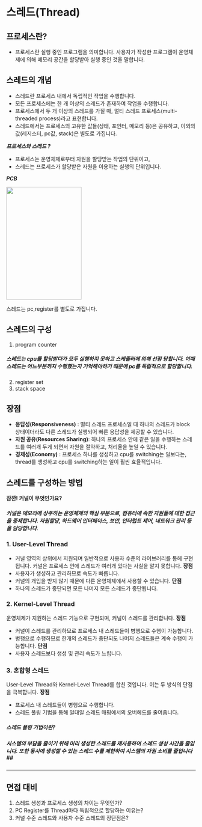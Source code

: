 # 스레드(Thread)

## 프로세스란? 
- 프로세스란 실행 중인 프로그램을 의미합니다. 사용자가 작성한 프로그램이 운영체제에 의해 메모리 공간을 할당받아 실행 중인 것울 말합니다. 

## 스레드의 개념
- 스레드란 프로세스 내에서 독립적인 작업을 수행합니다.
- 모든 프로세스에는 한 개 이상의 스레드가 존재하여 작업을 수행합니다.
- 프로세스에서 두 개 이상의 스레드를 가질 때, 멀티 스레드 프로세스(multi-threaded process)라고 표현합니다.
- 스레드에서는 프로세스의 고유한 값들(상태, 포인터, 메모리 등)은 공유하고, 이외의 값(레지스터, pc값, stack)은 별도로 가집니다.

***프로세스와 스레드 ?***
- 프로세스는 운영체제로부터 자원을 할당받는 작업의 단위이고,
- 스레드는 프로세스가 할당받은 자원을 이용하는 실행의 단위입니다. 

***PCB***

<img src = "pcb.png" width="200" height="300">

스레드는 pc,register를 별도로 가집니다.  

## 스레드의 구성
1. program counter
##### 스레드는 cpu를 할당받다가 모두 실행하지 못하고 스케쥴러에 의해 선점 당합니다. 이때 스레드는 어느부분까지 수행했는지 기억해야하기 때문에 pc를 독립적으로 할당합니다.
2. register set
3. stack space



## 장점
- **응답성(Responsiveness)** : 멀티 스레드 프로세스일 때 하나의 스레드가 block 상태이더라도 다른 스레드가 실행되어 빠른 응답성을 제공할 수 있습니다.
- **자원 공유(Resources Sharing)**: 하나의 프로세스 안에 같은 일을 수행하는 스레드를 여러개 두게 되면서 자원을 절약하고, 처리율을 높일 수 있습니다.
- **경제성(Economy)** : 프로세스 하나를 생성하고 cpu를 switching는 일보다는, thread를 생성하고 cpu를 switching하는 일이 훨씬 효율적입니다.

## 스레드를 구성하는 방법

**잠깐! 커널이 무엇인가요?**
##### 커널은 메모리에 상주하는 운영체제의 핵심 부분으로, 컴퓨터에 속한 자원들에 대한 접근을 중재합니다. 자원할당, 하드웨어 인터페이스, 보안, 인터럽트 제어, 네트워크 관리 등을 담당합니다.


### 1. User-Level Thread
- 커널 영역의 상위에서 지원되며 일반적으로 사용자 수준의 라이브러리를 통헤 구현됩니다. 커널은 프로세스 안에 스레드가 여러개 있다는 사실을 알지 못합니다.
**장점**
- 사용자가 생성하고 관리하므로 속도가 빠릅니다. 
- 커널의 개입을 받지 않기 때문에 다른 운영체제에서 사용할 수 있습니다.
**단점**
- 하나의 스레드가 중단되면 모든 나머지 모든 스레드가 중단됩니다.

### 2. Kernel-Level Thread
운영체제가 지원하는 스레드 기능으로 구현되며, 커널이 스레드를 관리합니다.
**장점**
- 커널이 스레드를 관리하므로 프로세스 내 스레드들이 병행으로 수행이 가능합니다.
- 병행으로 수행하므로 한개의 스레드가 중단되도 나머지 스레드들은 계속 수행이 가능합니다.
**단점**
- 사용자 스레드보다 생성 및 관리 속도가 느립니다.

### 3. 혼합형 스레드 
User-Level Thread와 Kernel-Level Thread를 합친 것입니다. 이는 두 방식의 단점을 극복합니다.
**장점**
- 프로세스 내 스레드들이 병행으로 수행합니다.
- 스레드 풀링 기법을 통해 일대일 스레드 매핑에서의 오버헤드를 줄여줍니다.

##### 스레드 풀링 기법이란?
##### 시스템의 부담을 줄이기 위해 미리 생성한 스레드를 재사용하여 스레드 생성 시간을 줄입니다. 또한 동시에 생성할 수 있는 스레드 수를 제한하여 시스템의 자원 소비를 줄입니다##

----   

## 면접 대비
1. 스레드 생성과 프로세스 생성의 차이는 무엇인가? 
2. PC Register를 Thread마다 독립적으로 할당하는 이유는?
3. 커널 수준 스레드와 사용자 수준 스레드의 장단점은? 

